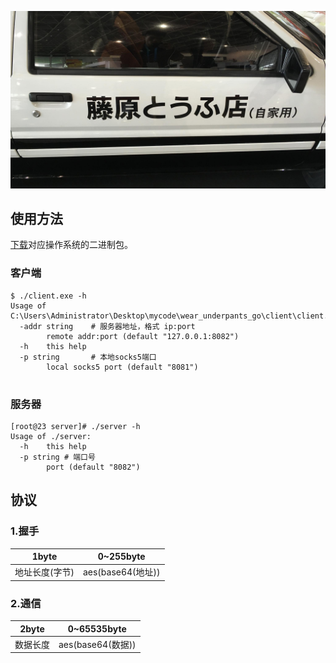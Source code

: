 ![](/images/head.jpeg)

## 使用方法

[下载](https://github.com/wear-underpant-12-times/wear_underpants_go/releases/tag/0.0.11)对应操作系统的二进制包。
### 客户端
```
$ ./client.exe -h
Usage of C:\Users\Administrator\Desktop\mycode\wear_underpants_go\client\client.exe:
  -addr string    # 服务器地址，格式 ip:port
        remote addr:port (default "127.0.0.1:8082")
  -h    this help
  -p string       # 本地socks5端口
        local socks5 port (default "8081")


```
### 服务器
```
[root@23 server]# ./server -h
Usage of ./server:
  -h    this help
  -p string # 端口号
        port (default "8082")
```

## 协议

### 1.握手

|      1byte      |     0~255byte    |
|-----------------|------------------|
|  地址长度(字节)  | aes(base64(地址)) |


### 2.通信

|   2byte   |    0~65535byte   |
|-----------|------------------|
|  数据长度  | aes(base64(数据))|
